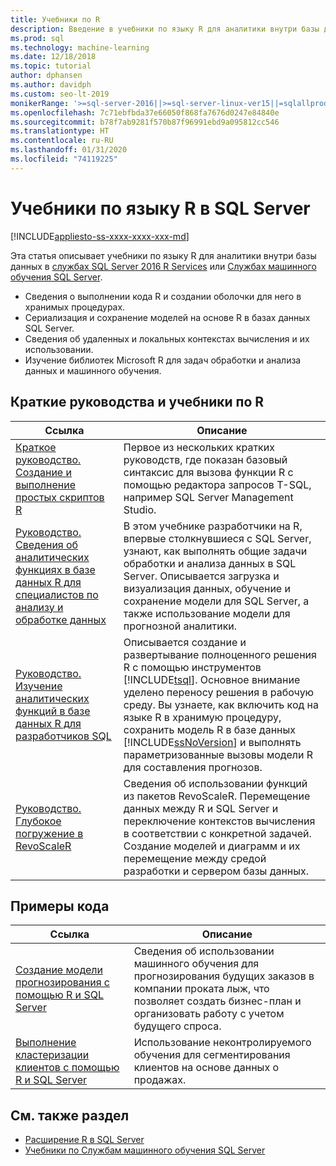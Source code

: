 ```yaml
---
title: Учебники по R
description: Введение в учебники по языку R для аналитики внутри базы данных в SQL Server.
ms.prod: sql
ms.technology: machine-learning
ms.date: 12/18/2018
ms.topic: tutorial
author: dphansen
ms.author: davidph
ms.custom: seo-lt-2019
monikerRange: '>=sql-server-2016||>=sql-server-linux-ver15||=sqlallproducts-allversions'
ms.openlocfilehash: 7c71ebfbda37e66050f868fa7676d0247e84840e
ms.sourcegitcommit: b78f7ab9281f570b87f96991ebd9a095812cc546
ms.translationtype: HT
ms.contentlocale: ru-RU
ms.lasthandoff: 01/31/2020
ms.locfileid: "74119225"
---
```

# <a name="sql-server-r-language-tutorials"></a>Учебники по языку R в SQL Server
[!INCLUDE[appliesto-ss-xxxx-xxxx-xxx-md](../../includes/appliesto-ss-xxxx-xxxx-xxx-md.md)]

Эта статья описывает учебники по языку R для аналитики внутри базы данных в [службах SQL Server 2016 R Services](../install/sql-r-services-windows-install.md) или [Службах машинного обучения SQL Server](../install/sql-machine-learning-services-windows-install.md).

+ Сведения о выполнении кода R и создании оболочки для него в хранимых процедурах.
+ Сериализация и сохранение моделей на основе R в базах данных SQL Server.
+ Сведения об удаленных и локальных контекстах вычисления и их использовании.
+ Изучение библиотек Microsoft R для задач обработки и анализа данных и машинного обучения.

<a name="bkmk_sqltutorials"></a>

## <a name="r-quickstarts-and-tutorials"></a>Краткие руководства и учебники по R

| Ссылка | Описание |
|------|-------------|
| [Краткое руководство. Создание и выполнение простых скриптов R](quickstart-r-create-script.md) | Первое из нескольких кратких руководств, где показан базовый синтаксис для вызова функции R с помощью редактора запросов T-SQL, например SQL Server Management Studio. |
| [Руководство. Сведения об аналитических функциях в базе данных R для специалистов по анализу и обработке данных](../tutorials/walkthrough-data-science-end-to-end-walkthrough.md) | В этом учебнике разработчики на R, впервые столкнувшиеся с SQL Server, узнают, как выполнять общие задачи обработки и анализа данных в SQL Server. Описывается загрузка и визуализация данных, обучение и сохранение модели для SQL Server, а также использование модели для прогнозной аналитики. |
| [Руководство. Изучение аналитических функций в базе данных R для разработчиков SQL](../tutorials/sqldev-in-database-r-for-sql-developers.md) | Описывается создание и развертывание полноценного решения R с помощью инструментов [!INCLUDE[tsql](../../includes/tsql-md.md)]. Основное внимание уделено переносу решения в рабочую среду. Вы узнаете, как включить код на языке R в хранимую процедуру, сохранить модель R в базе данных [!INCLUDE[ssNoVersion](../../includes/ssnoversion-md.md)] и выполнять параметризованные вызовы модели R для составления прогнозов. |
| [Руководство. Глубокое погружение в RevoScaleR](deepdive-data-science-deep-dive-using-the-revoscaler-packages.md) | Сведения об использовании функций из пакетов RevoScaleR. Перемещение данных между R и SQL Server и переключение контекстов вычисления в соответствии с конкретной задачей. Создание моделей и диаграмм и их перемещение между средой разработки и сервером базы данных. |

<a name ="bkmk_samples"></a>

## <a name="code-samples"></a>Примеры кода

| Ссылка | Описание |
|------|-------------|
| [Создание модели прогнозирования с помощью R и SQL Server](https://microsoft.github.io/sql-ml-tutorials/R/rentalprediction) | Сведения об использовании машинного обучения для прогнозирования будущих заказов в компании проката лыж, что позволяет создать бизнес-план и организовать работу с учетом будущего спроса. |
| [Выполнение кластеризации клиентов с помощью R и SQL Server](https://microsoft.github.io/sql-ml-tutorials/R/customerclustering/) | Использование неконтролируемого обучения для сегментирования клиентов на основе данных о продажах. |

## <a name="see-also"></a>См. также раздел

+ [Расширение R в SQL Server](../concepts/extension-r.md)
+ [Учебники по Службам машинного обучения SQL Server](machine-learning-services-tutorials.md)

